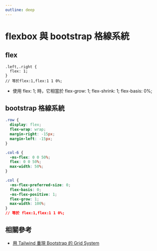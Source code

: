 ```yaml
---
outline: deep
---
```


<script setup>
import row from './bootstrap/row.vue'
import flex from './bootstrap/flex.vue'

</script>

# flexbox 與 bootstrap 格線系統

## flex

<flex></flex>

```
.left,.right {
  flex: 1;
}
// 等於flex:1,flex:1 1 0%;
```

- 使用 flex: 1; 時，它相當於 flex-grow: 1; flex-shrink: 1; flex-basis: 0%;

## bootstrap 格線系統

<row></row>

```css
.row {
  display: flex;
  flex-wrap: wrap;
  margin-right: -15px;
  margin-left: -15px;
}

.col-6 {
  -ms-flex: 0 0 50%;
  flex: 0 0 50%;
  max-width: 50%;
}

.col {
  -ms-flex-preferred-size: 0;
  flex-basis: 0;
  -ms-flex-positive: 1;
  flex-grow: 1;
  max-width: 100%;
}
// 等於 flex:1,flex:1 1 0%;
```

## 相關參考

- [用 Tailwind 重現 Bootstrap 的 Grid System](https://ngseke.me/blog/reproduce-bootstrap-grid-in-tailwind)
